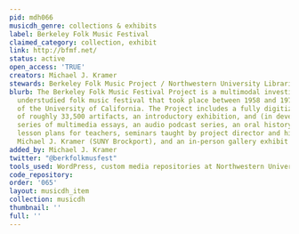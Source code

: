 ```yaml
---
pid: mdh066
musicdh_genre: collections & exhibits
label: Berkeley Folk Music Festival
claimed_category: collection, exhibit
link: http://bfmf.net/
status: active
open_access: 'TRUE'
creators: Michael J. Kramer
stewards: Berkeley Folk Music Project / Northwestern University Libraries
blurb: The Berkeley Folk Music Festival Project is a multimodal investigation of an
  understudied folk music festival that took place between 1958 and 1970 on the campus
  of the University of California. The Project includes a fully digitized repository
  of roughly 33,500 artifacts, an introductory exhibition, and (in development) a
  series of multimedia essays, an audio podcast series, an oral history repository,
  lesson plans for teachers, seminars taught by project director and historian Dr.
  Michael J. Kramer (SUNY Brockport), and an in-person gallery exhibit and book.
added_by: Michael J. Kramer
twitter: "@berkfolkmusfest"
tools_used: WordPress, custom media repositories at Northwestern University Libraries
code_repository: 
order: '065'
layout: musicdh_item
collection: musicdh
thumbnail: ''
full: ''
---
```

